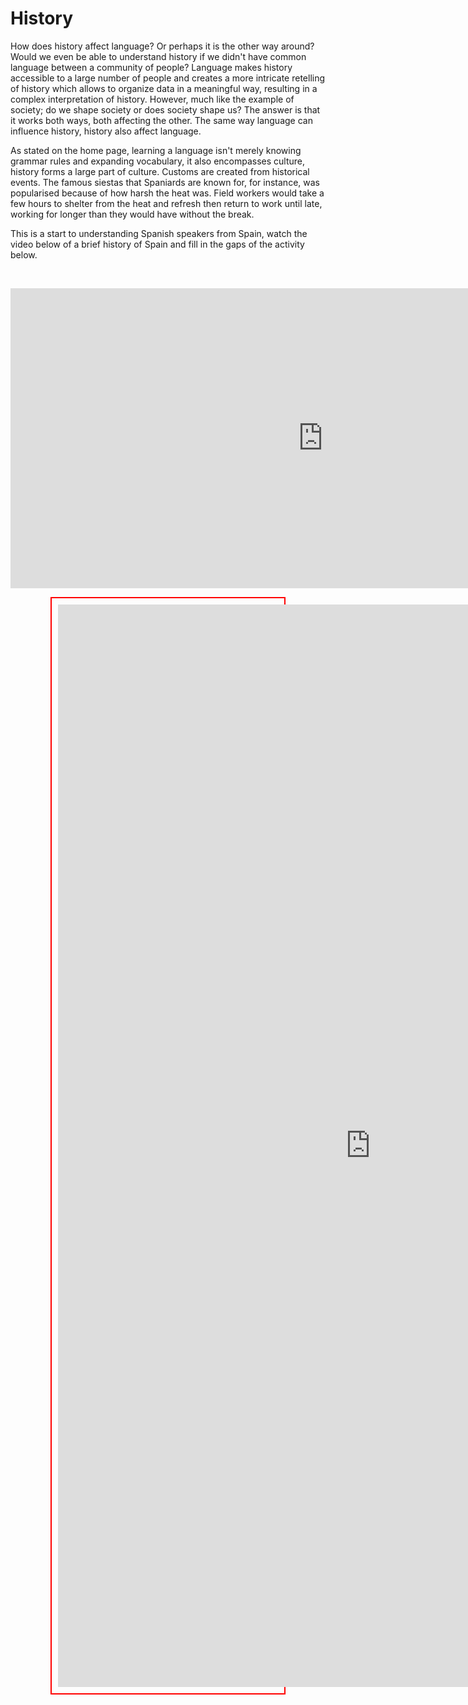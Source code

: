 <h1> History</h1>
<p>How does history affect language? Or perhaps it is the other way around? Would we even be able to understand history if we didn't have common language between a community of people? Language makes history accessible to a large number of people and creates a more intricate retelling of history which allows to organize data in a meaningful way, resulting in a complex interpretation of history. However, much like the example of society; do we shape society or does society shape us? The answer is that it works both ways, both affecting the other. The same way language can influence history, history also affect language. </p>

<p> As stated on the home page, learning a language isn't merely knowing grammar rules and expanding vocabulary, it also encompasses culture, history forms a large part of culture. Customs are created from historical events. The famous siestas that Spaniards are known for, for instance, was popularised because of how harsh the heat was. Field workers would take a few hours to shelter from the heat and refresh then return to work until late, working for longer than they would have without the break.</p>

<p> This is a start to understanding Spanish speakers from Spain, watch the video below of a brief history of Spain and fill in the gaps of the activity below.</p>
<br>
<p style= "text-align: centre">
<iframe width="1000" height="480" src="https://www.youtube.com/embed/nPcfZLaMoAo" frameborder="0" allow="accelerometer; autoplay; clipboard-write; encrypted-media; gyroscope; picture-in-picture" allowfullscreen></iframe>
 </P> 

<p style="margin: auto; width: 70%; border: 2px solid red;  padding: 10px;">
<iframe src="https://h5p.org/h5p/embed/1086230" width="999" height="1732" frameborder="0" allowfullscreen="allowfullscreen" allow="geolocation *; microphone *; camera *; midi *; encrypted-media *"></iframe><script src="https://h5p.org/sites/all/modules/h5p/library/js/h5p-resizer.js" charset="UTF-8"></script>
</p>

